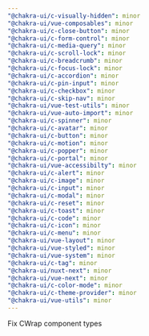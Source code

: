 ```yaml
---
"@chakra-ui/c-visually-hidden": minor
"@chakra-ui/vue-composables": minor
"@chakra-ui/c-close-button": minor
"@chakra-ui/c-form-control": minor
"@chakra-ui/c-media-query": minor
"@chakra-ui/c-scroll-lock": minor
"@chakra-ui/c-breadcrumb": minor
"@chakra-ui/c-focus-lock": minor
"@chakra-ui/c-accordion": minor
"@chakra-ui/c-pin-input": minor
"@chakra-ui/c-checkbox": minor
"@chakra-ui/c-skip-nav": minor
"@chakra-ui/vue-test-utils": minor
"@chakra-ui/vue-auto-import": minor
"@chakra-ui/c-spinner": minor
"@chakra-ui/c-avatar": minor
"@chakra-ui/c-button": minor
"@chakra-ui/c-motion": minor
"@chakra-ui/c-popper": minor
"@chakra-ui/c-portal": minor
"@chakra-ui/vue-accessibilty": minor
"@chakra-ui/c-alert": minor
"@chakra-ui/c-image": minor
"@chakra-ui/c-input": minor
"@chakra-ui/c-modal": minor
"@chakra-ui/c-reset": minor
"@chakra-ui/c-toast": minor
"@chakra-ui/c-code": minor
"@chakra-ui/c-icon": minor
"@chakra-ui/c-menu": minor
"@chakra-ui/vue-layout": minor
"@chakra-ui/vue-styled": minor
"@chakra-ui/vue-system": minor
"@chakra-ui/c-tag": minor
"@chakra-ui/nuxt-next": minor
"@chakra-ui/vue-next": minor
"@chakra-ui/c-color-mode": minor
"@chakra-ui/c-theme-provider": minor
"@chakra-ui/vue-utils": minor
---
```


Fix CWrap component types
